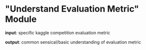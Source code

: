 # "Understand Evaluation Metric" Module

**input**: specific kaggle competition evaluation metric

**output**: common sensical/basic understanding of evaluation metric
